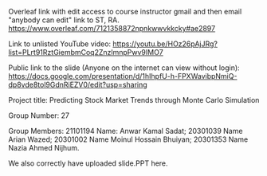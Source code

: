 Overleaf link with edit access to course instructor gmail and then email "anybody can edit" link to ST, RA.
https://www.overleaf.com/7121358872npnkwwvkkcky#ae2897

Link to unlisted YouTube video:
https://youtu.be/HOz26pAjJRg?list=PLrt91RztGiembmCoq2ZnzlmnpPwv9IMO7

Public link to the slide (Anyone on the internet can view without login):
https://docs.google.com/presentation/d/1hIhpfU-h-FPXWavibpNmiQ-dp8vde8tol9GdnRiEZV0/edit?usp=sharing

Project title:
Predicting Stock Market Trends through Monte Carlo Simulation

Group Number:
27

Group Members:
21101194 Name: Anwar Kamal Sadat;
20301039 Name Arian Wazed;
20301002 Name Moinul Hossain Bhuiyan;
20301353 Name Nazia Ahmed Nijhum.


We also correctly have uploaded slide.PPT here.